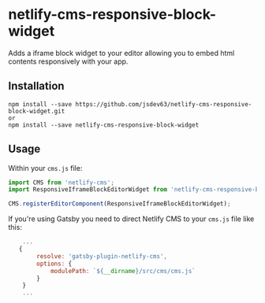 # netlify-cms-responsive-block-widget

Adds a iframe block widget to your editor allowing you to embed html contents responsively with your app.

## Installation

```
npm install --save https://github.com/jsdev63/netlify-cms-responsive-block-widget.git
or
npm install --save netlify-cms-responsive-block-widget
```

## Usage

Within your `cms.js` file:

```js
import CMS from 'netlify-cms';
import ResponsiveIframeBlockEditorWidget from 'netlify-cms-responsive-block-widget';

CMS.registerEditorComponent(ResponsiveIframeBlockEditorWidget);
```

If you're using Gatsby you need to direct Netlify CMS to your `cms.js` file like this:

```js
    ...
   {
        resolve: 'gatsby-plugin-netlify-cms',
        options: {
            modulePath: `${__dirname}/src/cms/cms.js`
        }
    }
    ...
```
